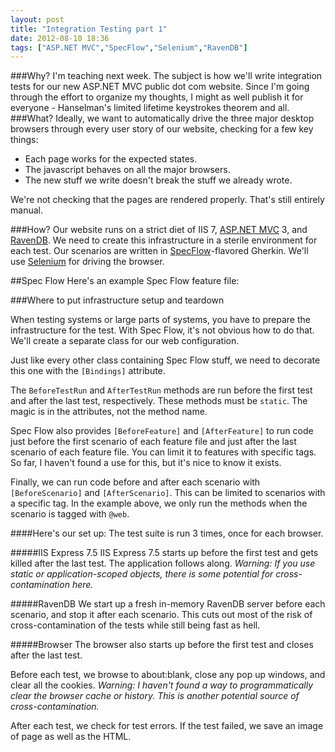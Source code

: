 ```yaml
---
layout: post
title: "Integration Testing part 1"
date: 2012-08-10 18:36
tags: ["ASP.NET MVC","SpecFlow","Selenium","RavenDB"]
---
```

###Why?
I'm teaching next week. The subject is how we'll write integration tests for our new ASP.NET MVC public dot com website. Since I'm going through the effort to organize my thoughts, I might as well publish it for everyone - Hanselman's limited lifetime keystrokes theorem and all.
###What?
Ideally, we want to automatically drive the three major desktop browsers through every user story of our website, checking for a few key things:

 * Each page works for the expected states.
 * The javascript behaves on all the major browsers.
 * The new stuff we write doesn't break the stuff we already wrote.
 
We're not checking that the pages are rendered properly. That's still entirely manual. 
 
###How?
Our website runs on a strict diet of IIS 7, [ASP.NET MVC](http://www.asp.net/mvc) 3, and [RavenDB](http://ravendb.net/). We need to create this infrastructure in a sterile environment for each test. Our scenarios are written in [SpecFlow](http://www.specflow.org)-flavored Gherkin. We'll use [Selenium](http://seleniumhq.org/) for driving the browser. 

##Spec Flow
Here's an example Spec Flow feature file:
<script src="https://gist.github.com/3319624.js?file=DisplayWidgets.feature">
</script>

###Where to put infrastructure setup and teardown

When testing systems or large parts of systems, you have to prepare the infrastructure for the test. With Spec Flow, it's not obvious how to do that. We'll create a separate class for our web configuration.

<script src="https://gist.github.com/3319624.js?file=WebConfiguration.cs">
</script>

Just like every other class containing Spec Flow stuff, we need to decorate this one with the `[Bindings]` attribute.

The `BeforeTestRun` and `AfterTestRun` methods are run before the first test and after the last test, respectively. These methods must be `static`. The magic is in the attributes, not the method name.

Spec Flow also provides `[BeforeFeature]` and `[AfterFeature]` to run code just before the first scenario of each feature file and just after the last scenario of each feature file. You can limit it to features with specific tags. So far, I haven't found a use for this, but it's nice to know it exists.

Finally, we can run code before and after each scenario with `[BeforeScenario]` and `[AfterScenario]`. This can be limited to scenarios with a specific tag. In the example above, we only run the methods when the scenario is tagged with `@web`.

####Here's our set up:
The test suite is run 3 times, once for each browser. 

#####IIS Express 7.5
IIS Express 7.5 starts up before the first test and gets killed after the last test. The application follows along. 
*Warning: If you use static or application-scoped objects, there is some potential for cross-contamination here.*

#####RavenDB
We start up a fresh in-memory RavenDB server before each scenario, and stop it after each scenario. This cuts out most of the risk of cross-contamination of the tests while still being fast as hell. 

#####Browser
The browser also starts up before the first test and closes after the last test. 

Before each test, we browse to about:blank, close any pop up windows, and clear all the cookies. *Warning: I haven't found a way to programmatically clear the browser cache or history. This is another potential source of cross-contamination.*

After each test, we check for test errors. If the test failed, we save an image of page as well as the HTML.


